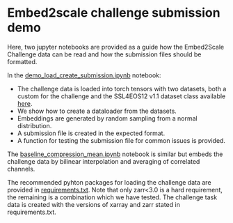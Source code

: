 # Embed2scale challenge submission demo

Here, two jupyter notebooks are provided as a guide how the Embed2Scale Challenge data can be read and how the submission files should be formatted.

In the [demo_load_create_submission.ipynb](https://github.com/DLR-MF-DAS/embed2scale-challenge-supplement/blob/main/data_loading_submission_demo/demo_load_create_submission.ipynb) notebook:

- The challenge data is loaded into torch tensors with two datasets, both a custom for the challenge and the SSL4EOS12 v1.1 dataset class available [here](https://github.com/DLR-MF-DAS/SSL4EO-S12-v1.1/tree/main). 
- We show how to create a dataloader from the datasets.
- Embeddings are generated by random sampling from a normal distribution.
- A submission file is created in the expected format.
- A function for testing the submission file for common issues is provided.

The [baseline_compression_mean.ipynb](https://github.com/DLR-MF-DAS/embed2scale-challenge-supplement/blob/main/data_loading_submission_demo/baseline_compression_mean.ipynb) notebook is similar but embeds the challenge data by bilinear interpolation and averaging of correlated channels.

The recommended pyhton packages for loading the challenge data are provided in [requirements.txt](https://github.com/DLR-MF-DAS/embed2scale-challenge-supplement/blob/main/data_loading_submission_demo/requirements.txt). Note that only zarr<3.0 is a hard requirement, the remaining is a combination which we have tested. The challenge task data is created with the versions of xarray and zarr stated in requirements.txt.